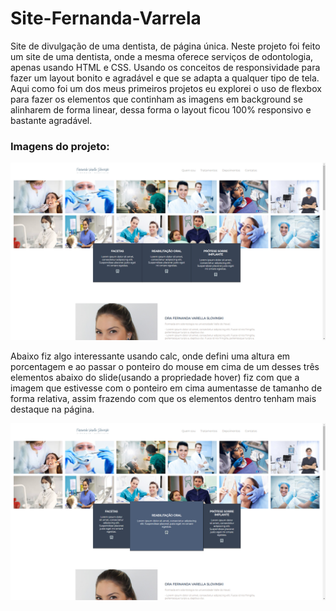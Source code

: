 # Site-Fernanda-Varrela
Site de divulgação de uma dentista, de página única.
Neste projeto foi feito um site de uma dentista, onde a mesma oferece serviços de odontologia, apenas usando HTML e CSS. Usando os conceitos de responsividade para fazer um layout bonito e agradável e que se adapta a qualquer tipo de tela. Aqui como foi um dos meus primeiros projetos eu explorei o uso de flexbox para fazer os elementos que continham as imagens em background se alinharem de forma linear, dessa forma o layout ficou 100% responsivo e bastante agradável.

<h3>Imagens do projeto:</h3>
<img src="https://github.com/sian19/Site-Fernanda-Varrela/blob/master/images/Img-projeto.png">

<p>Abaixo fiz algo interessante usando calc, onde defini uma altura em porcentagem e ao passar o ponteiro do mouse em cima  de um desses três elementos abaixo do slide(usando a propriedade hover) fiz com que a imagem que estivesse com o ponteiro em cima aumentasse de tamanho de forma relativa, assim frazendo com que os elementos dentro tenham mais destaque na página.</p>

<img src="https://github.com/sian19/Site-Fernanda-Varrela/blob/master/images/Img-projeto_2.png">
